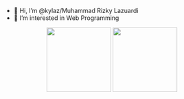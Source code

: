 - 👋 Hi, I’m @kylaz/Muhammad Rizky Lazuardi
- 👀 I’m interested in Web Programming

<!-- [![Anurag's GitHub stats](https://github-readme-stats.vercel.app/api?username=kylaz&layout=compact)](https://github.com/anuraghazra/github-readme-stats)
[![Top Langs](https://github-readme-stats.vercel.app/api/top-langs/?username=kylaz&layout=compact)](https://github.com/anuraghazra/github-readme-stats) -->
<p align="center">
  <img height=150 src="https://github-readme-stats.vercel.app/api?username=kylaz" />
  <img height=150 src="https://github-readme-stats.vercel.app/api/top-langs/?username=kylaz&layout=compact" />
</p>

<!-- - 🌱 I’m currently learning Javascript, NodeJS, ReactJS, Laravel and etc -->
<!-- - 💞️ I’m looking to collaborate on ... -->
<!-- - 📫 How to reach me ... -->

<!---
kylaz/kylaz is a ✨ special ✨ repository because its `README.md` (this file) appears on your GitHub profile.
You can click the Preview link to take a look at your changes.
--->

